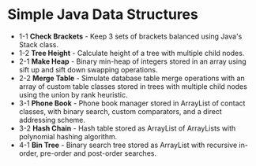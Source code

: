 
# Simple Java Data Structures

* 1-1 **Check Brackets** - Keep 3 sets of brackets balanced using Java's Stack class. 
* 1-2 **Tree Height** - Calculate height of a tree with multiple child nodes.
* 2-1 **Make Heap** - Binary min-heap of integers stored in an array using sift up and sift down swapping operations.
* 2-2 **Merge Table** - Simulate database table merge operations with an array of custom table classes stored in trees with multiple child nodes using the union by rank heuristic.  
* 3-1 **Phone Book** - Phone book manager stored in ArrayList of contact classes, with binary search, custom comparators, and a direct addressing scheme. 
* 3-2 **Hash Chain** - Hash table stored as ArrayList of ArrayLists with polynomial hashing algorithm.
* 4-1 **Bin Tree** - Binary search tree stored as ArrayList with recursive in-order, pre-order and post-order searches.
